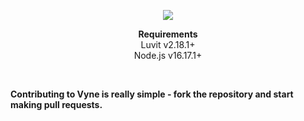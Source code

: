 <p align="center">
    <img src="https://i.ibb.co/py56mbd/text-1663966555825.png">
</p>

<p align="center">
    <b>Requirements</b><br />
    Luvit v2.18.1+<br />
    Node.js v16.17.1+<br />   
</p><br />


<b>Contributing to Vyne is really simple - fork the repository and start making pull requests.</b>
